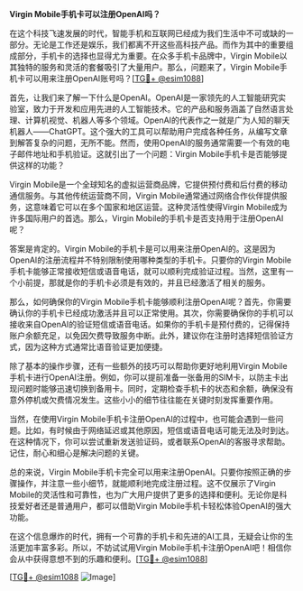 **Virgin Mobile手机卡可以注册OpenAI吗？**

在这个科技飞速发展的时代，智能手机和互联网已经成为我们生活中不可或缺的一部分。无论是工作还是娱乐，我们都离不开这些高科技产品。而作为其中的重要组成部分，手机卡的选择也显得尤为重要。在众多手机卡品牌中，Virgin Mobile以其独特的服务和灵活的套餐吸引了大量用户。那么，问题来了，Virgin Mobile手机卡可以用来注册OpenAI账号吗？[[TG💪+ @esim1088](https://t.me/s/esim1088)]

首先，让我们来了解一下什么是OpenAI。OpenAI是一家领先的人工智能研究实验室，致力于开发和应用先进的人工智能技术。它的产品和服务涵盖了自然语言处理、计算机视觉、机器人等多个领域。OpenAI的代表作之一就是广为人知的聊天机器人——ChatGPT。这个强大的工具可以帮助用户完成各种任务，从编写文章到解答复杂的问题，无所不能。然而，使用OpenAI的服务通常需要一个有效的电子邮件地址和手机验证。这就引出了一个问题：Virgin Mobile手机卡是否能够提供这样的功能？

Virgin Mobile是一个全球知名的虚拟运营商品牌，它提供预付费和后付费的移动通信服务。与其他传统运营商不同，Virgin Mobile通常通过网络合作伙伴提供服务，这意味着它可以在多个国家和地区运营。这种灵活性使得Virgin Mobile成为许多国际用户的首选。那么，Virgin Mobile的手机卡是否支持用于注册OpenAI呢？

答案是肯定的。Virgin Mobile的手机卡是可以用来注册OpenAI的。这是因为OpenAI的注册流程并不特别限制使用哪种类型的手机卡。只要你的Virgin Mobile手机卡能够正常接收短信或语音电话，就可以顺利完成验证过程。当然，这里有一个小前提，那就是你的手机卡必须是有效的，并且已经激活了相关的服务。

那么，如何确保你的Virgin Mobile手机卡能够顺利注册OpenAI呢？首先，你需要确认你的手机卡已经成功激活并且可以正常使用。其次，你需要确保你的手机可以接收来自OpenAI的验证短信或语音电话。如果你的手机卡是预付费的，记得保持账户余额充足，以免因欠费导致服务中断。此外，建议你在注册时选择短信验证方式，因为这种方式通常比语音验证更加便捷。

除了基本的操作步骤，还有一些额外的技巧可以帮助你更好地利用Virgin Mobile手机卡进行OpenAI注册。例如，你可以提前准备一张备用的SIM卡，以防主卡出现问题时能够迅速切换到备用卡。同时，定期检查手机卡的状态和余额，确保没有意外停机或欠费情况发生。这些小小的细节往往能在关键时刻发挥重要作用。

当然，在使用Virgin Mobile手机卡注册OpenAI的过程中，也可能会遇到一些问题。比如，有时候由于网络延迟或其他原因，短信或语音电话可能无法及时到达。在这种情况下，你可以尝试重新发送验证码，或者联系OpenAI的客服寻求帮助。记住，耐心和细心是解决问题的关键。

总的来说，Virgin Mobile手机卡完全可以用来注册OpenAI。只要你按照正确的步骤操作，并注意一些小细节，就能顺利地完成注册过程。这不仅展示了Virgin Mobile的灵活性和可靠性，也为广大用户提供了更多的选择和便利。无论你是科技爱好者还是普通用户，都可以借助Virgin Mobile手机卡轻松体验OpenAI的强大功能。

在这个信息爆炸的时代，拥有一个可靠的手机卡和先进的AI工具，无疑会让你的生活更加丰富多彩。所以，不妨试试用Virgin Mobile手机卡注册OpenAI吧！相信你会从中获得意想不到的乐趣和便利。[[TG💪+ @esim1088](https://t.me/s/esim1088)]

[[TG💪+ @esim1088](https://t.me/s/esim1088) ![Image](https://i.postimg.cc/4NQfJmqS/Snipaste-2025-05-13-00-14-12.png)]